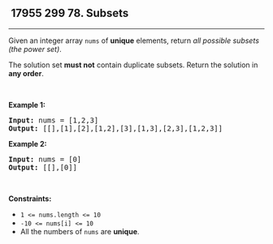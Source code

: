 <h2> 17955 299
78. Subsets</h2><hr><div><p>Given an integer array <code>nums</code> of <strong>unique</strong> elements, return <em>all possible</em> <span data-keyword="subset"><em>subsets</em></span> <em>(the power set)</em>.</p>

<p>The solution set <strong>must not</strong> contain duplicate subsets. Return the solution in <strong>any order</strong>.</p>

<p>&nbsp;</p>
<p><strong class="example">Example 1:</strong></p>

<pre><strong>Input:</strong> nums = [1,2,3]
<strong>Output:</strong> [[],[1],[2],[1,2],[3],[1,3],[2,3],[1,2,3]]
</pre>

<p><strong class="example">Example 2:</strong></p>

<pre><strong>Input:</strong> nums = [0]
<strong>Output:</strong> [[],[0]]
</pre>

<p>&nbsp;</p>
<p><strong>Constraints:</strong></p>

<ul>
	<li><code>1 &lt;= nums.length &lt;= 10</code></li>
	<li><code>-10 &lt;= nums[i] &lt;= 10</code></li>
	<li>All the numbers of&nbsp;<code>nums</code> are <strong>unique</strong>.</li>
</ul>
</div>